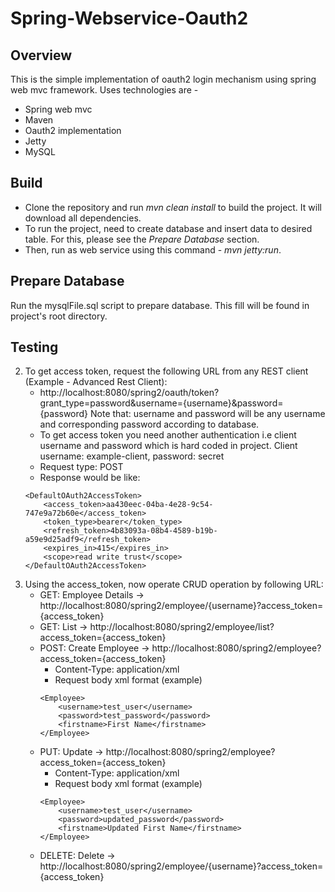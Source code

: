 Spring-Webservice-Oauth2
========================

Overview
--------
This is the simple implementation of oauth2 login mechanism using spring web mvc framework.
Uses technologies are -
* Spring web mvc
* Maven
* Oauth2 implementation
* Jetty
* MySQL

Build
-----
* Clone the repository and run _mvn clean install_ to build the project. It will download all dependencies.
* To run the project, need to create database and insert data to desired table. For this, please see the _Prepare Database_ section.
* Then, run as web service using this command - _mvn jetty:run_.

Prepare Database
----------------
Run the mysqlFile.sql script to prepare database. This fill will be found in project's root directory.

Testing
--------
2. To get access token, request the following URL from any REST client (Example - Advanced Rest Client):
	- http://localhost:8080/spring2/oauth/token?grant_type=password&username={username}&password={password}
		Note that: username and password will be any username and corresponding password according to database.
	- To get access token you need another authentication i.e client username and password which is hard coded in project. Client username: example-client, password: secret
	- Request type: POST
	- Response would be like:
	```
	<DefaultOAuth2AccessToken>
        <access_token>aa430eec-04ba-4e28-9c54-747e9a72b60e</access_token>
        <token_type>bearer</token_type>
        <refresh_token>4b83093a-08b4-4589-b19b-a59e9d25adf9</refresh_token>
        <expires_in>415</expires_in>
        <scope>read write trust</scope>
    </DefaultOAuth2AccessToken>
3. Using the access_token, now operate CRUD operation by following URL:
	- GET: Employee Details -> http://localhost:8080/spring2/employee/{username}?access_token={access_token}
	- GET: List -> http://localhost:8080/spring2/employee/list?access_token={access_token}
	- POST: Create Employee -> http://localhost:8080/spring2/employee?access_token={access_token}
	    - Content-Type: application/xml
	    - Request body xml format (example)
	    ```
	    <Employee>
	        <username>test_user</username>
	        <password>test_password</password>
	        <firstname>First Name</firstname>
	    </Employee>
	    
	- PUT: Update -> http://localhost:8080/spring2/employee?access_token={access_token}
	    - Content-Type: application/xml
     	- Request body xml format (example)
     	```
	    <Employee>
            <username>test_user</username>
            <password>updated_password</password>
            <firstname>Updated First Name</firstname>
        </Employee>
	- DELETE: Delete -> http://localhost:8080/spring2/employee/{username}?access_token={access_token}
	
